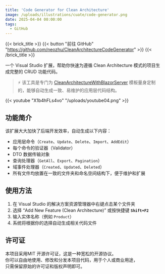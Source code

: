 ```yaml
---
title: 'Code Generator for Clean Architecture'
image: /uploads/illustrations/cuate/code-generator.png
date: 2025-04-04 00:00:00
tags: 
  - GitHub
---
```


{{< brick_title >}}
{{< button "前往 GitHub" "https://github.com/neozhu/CleanArchitectureCodeGenerator" >}}
{{< /brick_title >}}

一个 Visual Studio 扩展，帮助你快速为遵循 Clean Architecture 模式的项目生成完整的 CRUD 功能代码。

> ⚡️ 该工具是专门为 [CleanArchitectureWithBlazorServer](https://github.com/neozhu/CleanArchitectureWithBlazorServer) 模板量身定制的，能够自动生成一致、易维护的应用层代码结构。


{{< youtube "X1b4hFLs4vo" "/uploads/youtube04.png" >}}




## 功能简介

该扩展大大加快了后端开发效率，自动生成以下内容：

- 应用层命令（`Create`、`Update`、`Delete`、`Import`、`AddEdit`）
- 每个命令的验证器（Validator）
- DTO 数据传输对象
- 查询处理器（`GetAll`、`Export`、`Pagination`）
- 域事件处理器（`Created`、`Updated`、`Deleted`）
- 所有文件均放置在一致的文件夹和命名空间结构下，便于维护和扩展

## 使用方法

1. 在 Visual Studio 的解决方案资源管理器中右键点击某个文件夹  
2. 选择 “Add New Feature (Clean Architecture)” 或按快捷键 **`Shift+F2`**
3. 输入实体名称（例如 `Product`）
4. 系统将根据你的选择自动生成相关代码文件

## 许可证

本项目采用MIT 开源许可证，这是一种宽松的开源协议。  
你可以自由地使用、修改和分发本项目代码，用于个人或商业用途，  
只需保留原始的许可证和版权声明即可。